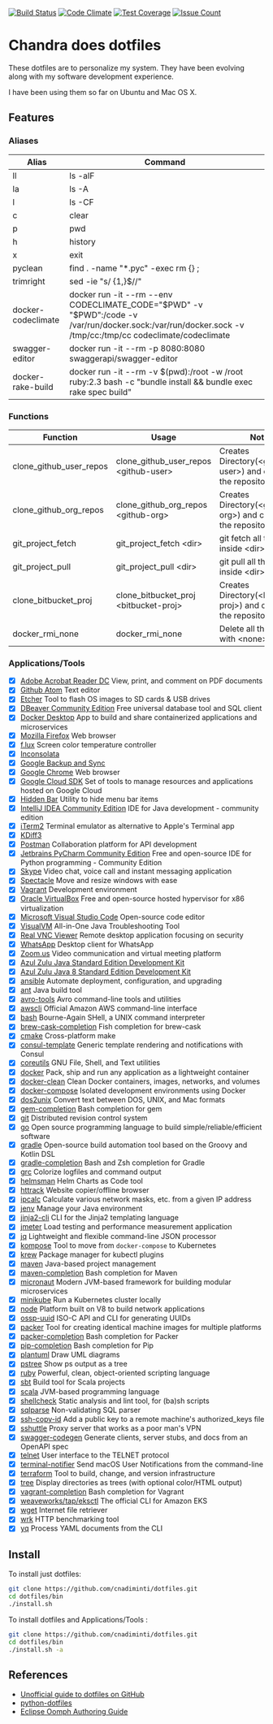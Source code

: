 [![Build Status](https://cloud.drone.io/api/badges/cnadiminti/dotfiles/status.svg)](https://cloud.drone.io/cnadiminti/dotfiles)
[![Code Climate](https://codeclimate.com/github/cnadiminti/dotfiles/badges/gpa.svg)](https://codeclimate.com/github/cnadiminti/dotfiles)
[![Test Coverage](https://codeclimate.com/github/cnadiminti/dotfiles/badges/coverage.svg)](https://codeclimate.com/github/cnadiminti/dotfiles/coverage)
[![Issue Count](https://codeclimate.com/github/cnadiminti/dotfiles/badges/issue_count.svg)](https://codeclimate.com/github/cnadiminti/dotfiles)

# Chandra does dotfiles

These dotfiles are to personalize my system.
They have been evolving along with my software development experience.

I have been using them so far on Ubuntu and Mac OS X.

## Features

### Aliases

| Alias | Command |
|-------|---------|
| ll | ls -alF|
| la | ls -A |
| l | ls -CF |
| c | clear |
| p | pwd |
| h | history|
| x | exit|
| pyclean | find . -name "*.pyc" -exec rm {} \;|
| trimright | sed -ie "s/ \{1,\}$//"|
| docker-codeclimate | docker run -it --rm --env CODECLIMATE_CODE="$PWD" -v "$PWD":/code -v /var/run/docker.sock:/var/run/docker.sock -v /tmp/cc:/tmp/cc codeclimate/codeclimate|
| swagger-editor | docker run -it --rm -p 8080:8080 swaggerapi/swagger-editor|
| docker-rake-build | docker run -it --rm -v $(pwd):/root -w /root ruby:2.3 bash -c "bundle install &&  bundle exec rake spec build"|

### Functions

| Function | Usage | Notes |
|----------|-------|-------|
| clone_github_user_repos | clone_github_user_repos \<github-user\> | Creates Directory(\<github-user\>) and clones all the repositories |
| clone_github_org_repos | clone_github_org_repos \<github-org\> | Creates Directory(\<github-org\>) and clones all the repositories |
| git_project_fetch | git_project_fetch \<dir\>| git fetch all the repos inside \<dir\> |
| git_project_pull | git_project_pull \<dir\>| git pull all the repos inside \<dir\> |
| clone_bitbucket_proj | clone_bitbucket_proj \<bitbucket-proj\> | Creates Directory(\<bitbucket-proj\>) and clones all the repositories |
| docker_rmi_none | docker_rmi_none | Delete all the images with \<none\> tag |

### Applications/Tools

- [x] [Adobe Acrobat Reader DC](https://acrobat.adobe.com/us/en/acrobat/pdf-reader.html) View, print, and comment on PDF documents
- [x] [Github Atom](https://atom.io/) Text editor
- [x] [Etcher](https://balena.io/etcher) Tool to flash OS images to SD cards & USB drives
- [x] [DBeaver Community Edition](https://dbeaver.io/) Free universal database tool and SQL client
- [x] [Docker Desktop](https://www.docker.com/products/docker-desktop) App to build and share containerized applications and microservices
- [x] [Mozilla Firefox](https://www.mozilla.org/firefox/) Web browser
- [x] [f.lux](https://justgetflux.com/) Screen color temperature controller
- [x] [Inconsolata](https://fonts.google.com/specimen/Inconsolata)
- [x] [Google Backup and Sync](https://www.google.com/drive/download/)
- [x] [Google Chrome](https://www.google.com/chrome/) Web browser
- [x] [Google Cloud SDK](https://cloud.google.com/sdk/) Set of tools to manage resources and applications hosted on Google Cloud
- [x] [Hidden Bar](https://github.com/dwarvesf/hidden/) Utility to hide menu bar items
- [x] [IntelliJ IDEA Community Edition](https://www.jetbrains.com/idea/) IDE for Java development - community edition
- [x] [iTerm2](https://www.iterm2.com/) Terminal emulator as alternative to Apple's Terminal app
- [x] [KDiff3](https://invent.kde.org/sdk/kdiff3)
- [x] [Postman](https://www.postman.com/) Collaboration platform for API development
- [x] [Jetbrains PyCharm Community Edition](https://www.jetbrains.com/pycharm/) Free and open-source IDE for Python programming - Community Edition
- [x] [Skype](https://www.skype.com/) Video chat, voice call and instant messaging application
- [x] [Spectacle](https://www.spectacleapp.com/) Move and resize windows with ease
- [x] [Vagrant](https://www.vagrantup.com/) Development environment
- [x] [Oracle VirtualBox](https://www.virtualbox.org/) Free and open-source hosted hypervisor for x86 virtualization
- [x] [Microsoft Visual Studio Code](https://code.visualstudio.com/) Open-source code editor
- [x] [VisualVM](https://visualvm.github.io/) All-in-One Java Troubleshooting Tool
- [x] [Real VNC Viewer](https://www.realvnc.com/) Remote desktop application focusing on security
- [x] [WhatsApp](https://www.whatsapp.com/) Desktop client for WhatsApp
- [x] [Zoom.us](https://www.zoom.us/) Video communication and virtual meeting platform
- [x] [Azul Zulu Java Standard Edition Development Kit](https://www.azul.com/downloads/zulu/zulu-mac/)
- [x] [Azul Zulu Java 8 Standard Edition Development Kit](https://www.azul.com/downloads/zulu/zulu-mac/)
- [x] [ansible](https://www.ansible.com/) Automate deployment, configuration, and upgrading
- [x] [ant](https://ant.apache.org/) Java build tool
- [x] [avro-tools](https://avro.apache.org/) Avro command-line tools and utilities
- [x] [awscli](https://aws.amazon.com/cli/) Official Amazon AWS command-line interface
- [x] [bash](https://www.gnu.org/software/bash/) Bourne-Again SHell, a UNIX command interpreter
- [x] [brew-cask-completion](https://github.com/xyb/homebrew-cask-completion) Fish completion for brew-cask
- [x] [cmake](https://www.cmake.org/) Cross-platform make
- [x] [consul-template](https://github.com/hashicorp/consul-template) Generic template rendering and notifications with Consul
- [x] [coreutils](https://www.gnu.org/software/coreutils) GNU File, Shell, and Text utilities
- [x] [docker](https://www.docker.com/) Pack, ship and run any application as a lightweight container
- [x] [docker-clean](https://github.com/ZZROTDesign/docker-clean) Clean Docker containers, images, networks, and volumes
- [x] [docker-compose](https://docs.docker.com/compose/) Isolated development environments using Docker
- [x] [dos2unix](https://waterlan.home.xs4all.nl/dos2unix.html) Convert text between DOS, UNIX, and Mac formats
- [x] [gem-completion](https://github.com/mernen/completion-ruby) Bash completion for gem
- [x] [git](https://git-scm.com) Distributed revision control system
- [x] [go](https://golang.org) Open source programming language to build simple/reliable/efficient software
- [x] [gradle](https://www.gradle.org/) Open-source build automation tool based on the Groovy and Kotlin DSL
- [x] [gradle-completion](https://gradle.org/) Bash and Zsh completion for Gradle
- [x] [grc](http://kassiopeia.juls.savba.sk/~garabik/software/grc.html) Colorize logfiles and command output
- [x] [helmsman](https://github.com/Praqma/helmsman) Helm Charts as Code tool
- [x] [httrack](https://www.httrack.com/) Website copier/offline browser
- [x] [ipcalc](http://jodies.de/ipcalc) Calculate various network masks, etc. from a given IP address
- [x] [jenv](https://www.jenv.be/) Manage your Java environment
- [x] [jinja2-cli](https://github.com/mattrobenolt/jinja2-cli) CLI for the Jinja2 templating language
- [x] [jmeter](https://jmeter.apache.org/) Load testing and performance measurement application
- [x] [jq](https://stedolan.github.io/jq/) Lightweight and flexible command-line JSON processor
- [x] [kompose](https://kompose.io/) Tool to move from `docker-compose` to Kubernetes
- [x] [krew](https://sigs.k8s.io/krew/) Package manager for kubectl plugins
- [x] [maven](https://maven.apache.org/) Java-based project management
- [x] [maven-completion](https://github.com/juven/maven-bash-completion) Bash completion for Maven
- [x] [micronaut](https://micronaut.io/) Modern JVM-based framework for building modular microservices
- [x] [minikube](https://minikube.sigs.k8s.io/) Run a Kubernetes cluster locally
- [x] [node](https://nodejs.org/) Platform built on V8 to build network applications
- [x] [ossp-uuid](https://web.archive.org/web/www.ossp.org/pkg/lib/uuid/) ISO-C API and CLI for generating UUIDs
- [x] [packer](https://packer.io) Tool for creating identical machine images for multiple platforms
- [x] [packer-completion](https://github.com/mrolli/packer-bash-completion) Bash completion for Packer
- [x] [pip-completion](https://github.com/ekalinin/pip-bash-completion) Bash completion for Pip
- [x] [plantuml](https://plantuml.com/) Draw UML diagrams
- [x] [pstree](http://www.thp.uni-duisburg.de/pstree/) Show ps output as a tree
- [x] [ruby](https://www.ruby-lang.org/) Powerful, clean, object-oriented scripting language
- [x] [sbt](https://www.scala-sbt.org/) Build tool for Scala projects
- [x] [scala](https://www.scala-lang.org/) JVM-based programming language
- [x] [shellcheck](https://www.shellcheck.net/) Static analysis and lint tool, for (ba)sh scripts
- [x] [sqlparse](https://github.com/andialbrecht/sqlparse) Non-validating SQL parser
- [x] [ssh-copy-id](https://www.openssh.com/) Add a public key to a remote machine's authorized_keys file
- [x] [sshuttle](https://github.com/sshuttle/sshuttle) Proxy server that works as a poor man's VPN
- [x] [swagger-codegen](https://swagger.io/swagger-codegen/) Generate clients, server stubs, and docs from an OpenAPI spec
- [x] [telnet](https://opensource.apple.com/) User interface to the TELNET protocol
- [x] [terminal-notifier](https://github.com/julienXX/terminal-notifier) Send macOS User Notifications from the command-line
- [x] [terraform](https://www.terraform.io/) Tool to build, change, and version infrastructure
- [x] [tree](http://mama.indstate.edu/users/ice/tree/) Display directories as trees (with optional color/HTML output)
- [x] [vagrant-completion](https://github.com/hashicorp/vagrant) Bash completion for Vagrant
- [x] [weaveworks/tap/eksctl](https://eksctl.io/) The official CLI for Amazon EKS
- [x] [wget](https://www.gnu.org/software/wget/) Internet file retriever
- [x] [wrk](https://github.com/wg/wrk) HTTP benchmarking tool
- [x] [yq](https://github.com/mikefarah/yq) Process YAML documents from the CLI

## Install

To install just dotfiles:

```sh
git clone https://github.com/cnadiminti/dotfiles.git
cd dotfiles/bin
./install.sh
```

To install dotfiles and Applications/Tools :

```sh
git clone https://github.com/cnadiminti/dotfiles.git
cd dotfiles/bin
./install.sh -a
```

## References

- [Unofficial guide to dotfiles on GitHub](https://dotfiles.github.io)
- [python-dotfiles](https://github.com/shanx/python-dotfiles)
- [Eclipse Oomph Authoring Guide](https://wiki.eclipse.org/Eclipse_Oomph_Authoring)
